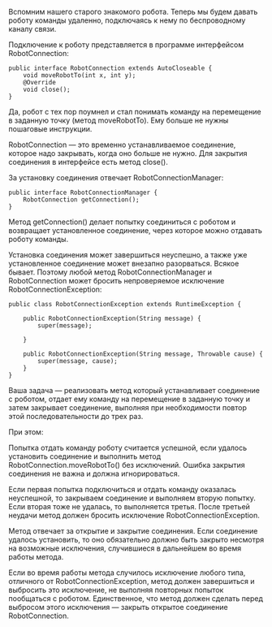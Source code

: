 Вспомним нашего старого знакомого робота. 
Теперь мы будем давать роботу команды удаленно, 
подключаясь к нему по беспроводному каналу связи.

Подключение к роботу представляется в программе 
интерфейсом RobotConnection:
```
public interface RobotConnection extends AutoCloseable {
    void moveRobotTo(int x, int y);
    @Override
    void close();
}
```
Да, робот с тех пор поумнел и стал понимать 
команду на перемещение в заданную точку (метод 
moveRobotTo). Ему больше не нужны пошаговые 
инструкции.

RobotConnection — это временно устанавливаемое 
соединение, которое надо закрывать, когда оно больше 
не нужно. Для закрытия соединения в интерфейсе 
есть метод close().

За установку соединения отвечает RobotConnectionManager:
```
public interface RobotConnectionManager {
    RobotConnection getConnection();
}
```
Метод getConnection() делает попытку соединиться 
с роботом и возвращает установленное соединение, 
через которое можно отдавать роботу команды.

Установка соединения может завершиться неуспешно, 
а также уже установленное соединение может внезапно 
разорваться. Всякое бывает. Поэтому любой метод 
RobotConnectionManager и RobotConnection может бросить 
непроверяемое исключение RobotConnectionException:
```
public class RobotConnectionException extends RuntimeException {

    public RobotConnectionException(String message) {
        super(message);

    }

    public RobotConnectionException(String message, Throwable cause) {
        super(message, cause);
    }
}
```
Ваша задача — реализовать метод который устанавливает 
соединение с роботом, отдает ему команду на перемещение 
в заданную точку и затем закрывает соединение, выполняя 
при необходимости повтор этой последовательности до трех раз.

При этом:

Попытка отдать команду роботу считается успешной, если 
удалось установить соединение и выполнить метод 
RobotConnection.moveRobotTo() без исключений. Ошибка 
закрытия соединения не важна и должна игнорироваться.

Если первая попытка подключиться и отдать команду 
оказалась неуспешной, то закрываем соединение и 
выполняем вторую попытку. Если вторая тоже не удалась, 
то выполняется третья. После третьей неудачи метод должен 
бросить исключение RobotConnectionException.

Метод отвечает за открытие и закрытие соединения. Если соединение 
удалось установить, то оно обязательно должно быть закрыто 
несмотря на возможные исключения, случившиеся в дальнейшем 
во время работы метода.

Если во время работы метода случилось исключение любого 
типа, отличного от RobotConnectionException, метод должен 
завершиться и выбросить это исключение, не выполняя 
повторных попыток пообщаться с роботом. Единственное, что 
метод должен сделать перед выбросом этого исключения — 
закрыть открытое соединение RobotConnection.
